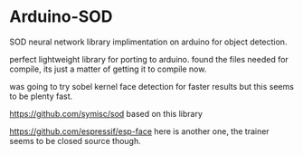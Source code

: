 # Arduino-SOD
SOD neural network library implimentation on arduino for object detection.

perfect lightweight library for porting to arduino.  found the files needed for compile, its just a matter of getting it to compile now.

was going to try sobel kernel face detection for faster results but this seems to be plenty fast.

https://github.com/symisc/sod based on this library

https://github.com/espressif/esp-face here is another one, the trainer seems to be closed source though.
